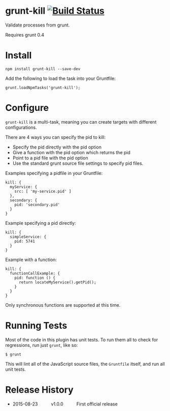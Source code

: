 grunt-kill [![Build Status](https://travis-ci.org/brandonramirez/grunt-kill.svg)](https://travis-ci.org/brandonramirez/grunt-kill)
==========

Validate processes from grunt.

Requires grunt 0.4

# Install

    npm install grunt-kill --save-dev

Add the following to load the task into your Gruntfile:

    grunt.loadNpmTasks('grunt-kill');

# Configure

`grunt-kill` is a multi-task, meaning you can create targets with different configurations.

There are 4 ways you can specify the pid to kill:

* Specify the pid directly with the pid option
* Give a function with the pid option which returns the pid
* Point to a pid file with the pid option
* Use the standard grunt source file settings to specify pid files.

Examples specifying a pidfile in your Gruntfile:

    kill: {
      myService: {
        src: [ 'my-service.pid' ]
      },
      secondary: {
        pid: 'secondary.pid'
      }
    }

Example specifying a pid directly:

    kill: {
      simpleService: {
        pid: 5741
      }
    }

Example with a function:

    kill: {
      functionCallExample: {
        pid: function () {
          return locateMyService().getPid();
        }
      }
    }

Only synchronous functions are supported at this time.

# Running Tests

Most of the code in this plugin has unit tests.  To run them all to check for regressions, run just `grunt`, like so:

    $ grunt

This will lint all of the JavaScript source files, the `Gruntfile` itself, and run all unit tests.

# Release History

* 2015-08-23   v1.0.0   First official release
